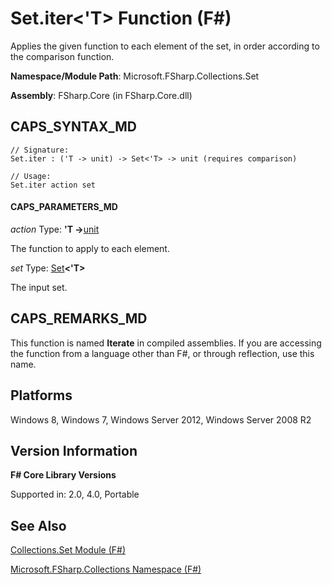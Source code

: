# Set.iter<'T> Function (F#)

Applies the given function to each element of the set, in order according to the comparison function.

**Namespace/Module Path**: Microsoft.FSharp.Collections.Set

**Assembly**: FSharp.Core (in FSharp.Core.dll)


## CAPS_SYNTAX_MD

```
// Signature:
Set.iter : ('T -> unit) -> Set<'T> -> unit (requires comparison)

// Usage:
Set.iter action set
```

#### CAPS_PARAMETERS_MD
*action*
Type: **'T -&gt;**[unit](http://msdn.microsoft.com/en-us/library/00b837c2-6c8a-483a-87d3-0479c64037a7)


The function to apply to each element.


*set*
Type: [Set](http://msdn.microsoft.com/en-us/library/50cebdce-0cd7-4c5c-8ebc-f3a9e90b38d8)**&lt;'T&gt;**


The input set.




## CAPS_REMARKS_MD
This function is named **Iterate** in compiled assemblies. If you are accessing the function from a language other than F#, or through reflection, use this name.


## Platforms
Windows 8, Windows 7, Windows Server 2012, Windows Server 2008 R2


## Version Information
**F# Core Library Versions**

Supported in: 2.0, 4.0, Portable




## See Also
[Collections.Set Module &#40;F&#35;&#41;](Collections.Set+Module+%28F%23%29.md)

[Microsoft.FSharp.Collections Namespace &#40;F&#35;&#41;](Microsoft.FSharp.Collections+Namespace+%28F%23%29.md)

